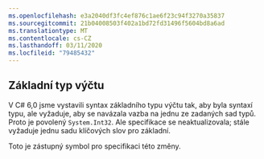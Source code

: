 ```yaml
---
ms.openlocfilehash: e3a2040df3fc4ef876c1ae6f23c94f3270a35837
ms.sourcegitcommit: 21b04008503f402a1bd72fd31496f5604bd8a6ad
ms.translationtype: MT
ms.contentlocale: cs-CZ
ms.lasthandoff: 03/11/2020
ms.locfileid: "79485432"
---
```

## <a name="enum-base-type"></a>Základní typ výčtu

V C# 6,0 jsme vystavili syntax základního typu výčtu tak, aby byla syntaxí typu, ale vyžaduje, aby se navázala vazba na jednu ze zadaných sad typů. Proto je povolený `System.Int32`. Ale specifikace se neaktualizovala; stále vyžaduje jednu sadu klíčových slov pro základní.

Toto je zástupný symbol pro specifikaci této změny.
